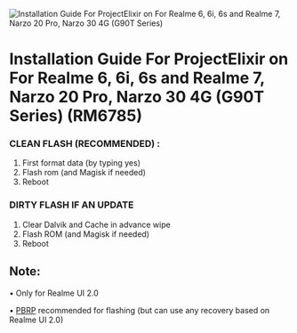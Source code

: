 ![Installation Guide For ProjectElixir on For Realme 6, 6i, 6s and Realme 7, Narzo 20 Pro, Narzo 30 4G (G90T Series) ](https://i.imgur.com/42LxtAl.png)

# Installation Guide For ProjectElixir on For Realme 6, 6i, 6s and Realme 7, Narzo 20 Pro, Narzo 30 4G (G90T Series) (RM6785)

### CLEAN FLASH (RECOMMENDED) : 
1. First format data (by typing yes)
2. Flash rom (and Magisk if needed)
3. Reboot

### DIRTY FLASH IF AN UPDATE
1. Clear Dalvik and Cache in advance wipe
2. Flash ROM  (and Magisk if needed)
3. Reboot

## Note: 
• Only for Realme UI 2.0

• [PBRP](https://t.me/FilesArchieve/240) recommended for flashing (but can use any recovery based on Realme UI 2.0)
